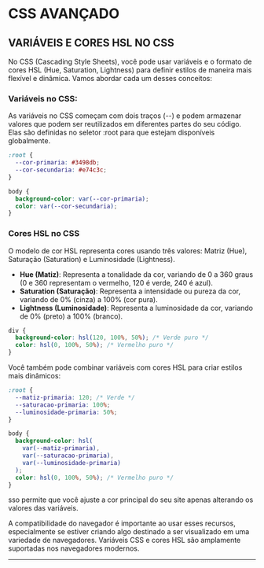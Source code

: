 # CSS AVANÇADO

## VARIÁVEIS E CORES HSL NO CSS

No CSS (Cascading Style Sheets), você pode usar variáveis e o formato de cores HSL (Hue, Saturation, Lightness) para definir estilos de maneira mais flexível e dinâmica. Vamos abordar cada um desses conceitos:

### Variáveis no CSS:

As variáveis no CSS começam com dois traços (--) e podem armazenar valores que podem ser reutilizados em diferentes partes do seu código. Elas são definidas no seletor :root para que estejam disponíveis globalmente.

```css
:root {
  --cor-primaria: #3498db;
  --cor-secundaria: #e74c3c;
}

body {
  background-color: var(--cor-primaria);
  color: var(--cor-secundaria);
}
```

### Cores HSL no CSS

O modelo de cor HSL representa cores usando três valores: Matriz (Hue), Saturação (Saturation) e Luminosidade (Lightness).

- **Hue (Matiz)**: Representa a tonalidade da cor, variando de 0 a 360 graus (0 e 360 representam o vermelho, 120 é verde, 240 é azul).
- **Saturation (Saturação)**: Representa a intensidade ou pureza da cor, variando de 0% (cinza) a 100% (cor pura).
- **Lightness (Luminosidade)**: Representa a luminosidade da cor, variando de 0% (preto) a 100% (branco).

```css
div {
  background-color: hsl(120, 100%, 50%); /* Verde puro */
  color: hsl(0, 100%, 50%); /* Vermelho puro */
}
```

Você também pode combinar variáveis com cores HSL para criar estilos mais dinâmicos:

```css
:root {
  --matiz-primaria: 120; /* Verde */
  --saturacao-primaria: 100%;
  --luminosidade-primaria: 50%;
}

body {
  background-color: hsl(
    var(--matiz-primaria),
    var(--saturacao-primaria),
    var(--luminosidade-primaria)
  );
  color: hsl(0, 100%, 50%); /* Vermelho puro */
}
```

sso permite que você ajuste a cor principal do seu site apenas alterando os valores das variáveis.

A compatibilidade do navegador é importante ao usar esses recursos, especialmente se estiver criando algo destinado a ser visualizado em uma variedade de navegadores. Variáveis CSS e cores HSL são amplamente suportadas nos navegadores modernos.

---
